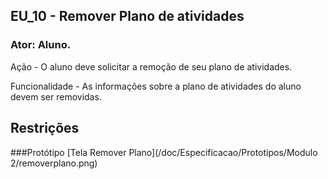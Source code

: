 ## EU_10 - Remover Plano de atividades

### Ator: Aluno.

Ação - O aluno deve solicitar a remoção de seu plano de atividades.

Funcionalidade - As informações sobre a plano de atividades do aluno devem ser removidas.

Restrições
-

###Protótipo
[Tela Remover Plano](/doc/Especificacao/Prototipos/Modulo 2/removerplano.png)
